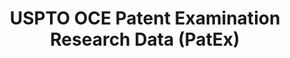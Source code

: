 ---
layout: default
bigquery: https://console.cloud.google.com/bigquery?p=patents-public-data&d=uspto_oce_pair&page=dataset
citation: 'Graham, S. Marco, A., and Miller, A. (2015). “The USPTO Patent Examination
  Research Dataset: A Window on the Process of Patent Examination.”'
contributors: Graham, S. Marco, A., Miller, A.
cost: None
description: The latest version of PatEx (referred to below as the 2020 release) contains
  detailed information on nearly 11.9 million publicly-viewable provisional and non-provisional
  patent applications to the USPTO and over 4.6 million Patent Cooperation Treaty
  (PCT) applications. It is based on data that OCE downloaded from the Patent Examination
  Data System (PEDS) in April, 2021. The PEDS data are sourced from Public PAIR. The
  first time that OCE used PEDS as the basis of PatEx was for the 2019 release. We
  took the PEDS data and organized it into the familiar PatEx data files, which are
  based on the organization of the Public PAIR portal. The data files include information
  on each application’s characteristics, prosecution history, continuation history,
  claims of foreign priority, patent term adjustment history, publication history,
  and correspondence address information.
documentation: 'For the 2019 and later releases, new technical documentation is available
  https://www.uspto.gov/sites/default/files/documents/PatEx-2019-Technical-Doc.pdf


  A document describing the 2014-2017 data sets is available and can be cited as:
  Graham, Stuart J.H. and Marco, Alan C. and Miller, Richard, The USPTO Patent Examination
  Research Dataset: A Window on the Process of Patent Examination (November 30, 2015).
  Available at SSRN: https://ssrn.com/abstract=2702637.'
last_edit: Mon, 04 Apr 2022 19:06:22 GMT
location: https://www.uspto.gov/ip-policy/economic-research/research-datasets/patent-examination-research-dataset-public-pair
maintained_by: EconomicsData@uspto.gov
related_publications: https://ssrn.com/abstract=29956744, https://ssrn.com/abstract=2702637
schema_fields: '[''uspc_subclass'', ''child_filing_date'', ''correspondence_name_line_2'',
  ''correspondence_country_name'', ''appl_status_date'', ''inventor_name_middle'',
  ''correspondence_region_name'', ''examiner_name_last'', ''foreign_parent_date'',
  ''parent_country_code'', ''correspondence_name_line_1'', ''status_description'',
  ''status_code'', ''patent_number'', ''correspondence_region_code'', ''inventor_address_type'',
  ''inventor_name_last'', ''correspondence_city'', ''invention_subject_matter'', ''correspondence_street_line_2'',
  ''file_location'', ''confirm_number'', ''inventor_name_first'', ''child_application_number'',
  ''filing_date'', ''parent_application_number'', ''examiner_art_unit'', ''inventor_rank'',
  ''wipo_pub_number'', ''atty_docket_number'', ''application_number'', ''application_type'',
  ''file_location_date'', ''earliest_pgpub_date'', ''wipo_pub_date'', ''application_number_pair'',
  ''examiner_name_middle'', ''continuation_type'', ''correspondence_country_code'',
  ''event_code'', ''parent_country'', ''abandon_date'', ''small_entity_indicator'',
  ''recorded_date'', ''examiner_id'', ''disposal_type'', ''parent_filing_date'', ''correspondence_postal_code'',
  ''inventor_country_name'', ''inventor_country_code'', ''correspondence_street_line_1'',
  ''foreign_parent_id'', ''earliest_pgpub_number'', ''customer_number'', ''invention_title'',
  ''inventor_region_code'', ''examiner_name_first'', ''appl_status_code'', ''sequence_number'',
  ''uspc_class'', ''event_description'', ''patent_issue_date'', ''aia_first_to_file'']'
shortname: patex
tags:
- patents
- legal
- history
terms_of_use: 'USPTO’s online databases are not designed or intended to be a source
  for bulk downloads of USPTO data when accessed through the website’s interfaces.
  Individuals, companies, IP addresses, or blocks of IP addresses who, in effect,
  deny or decrease service by generating unusually high numbers of database accesses
  (searches, pages, or hits), whether generated manually or in an automated fashion,
  may be denied access to USPTO servers without notice.


  Bulk data products may be separately obtained from the USPTO, either for free or
  at the cost of dissemination. For details, see information on Electronic Bulk Data
  Products: https://www.uspto.gov/learning-and-resources/electronic-bulk-data-products'
title: USPTO OCE Patent Examination Research Data (PatEx)
uuid: 4342caa7-23af-420c-b2f6-6088f133df6a
---